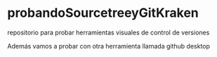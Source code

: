 # probandoSourcetreeyGitKraken
repositorio para probar herramientas visuales de control de versiones 

Además vamos a probar con otra herramienta llamada github desktop

